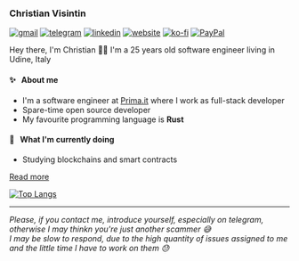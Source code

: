 ### Christian Visintin

[![gmail](https://img.shields.io/badge/Gmail-D14836?style=for-the-badge&logo=gmail&logoColor=white)](mailto:christian.visintin1997@gmail.com) [![telegram](https://img.shields.io/badge/Telegram-2CA5E0?style=for-the-badge&logo=telegram&logoColor=white)](https://t.me/veeso97) [![linkedin](https://img.shields.io/badge/LinkedIn-0077B5?style=for-the-badge&logo=linkedin&logoColor=white)](https://www.linkedin.com/in/christian-visintin/) [![website](https://img.shields.io/badge/website-000000?style=for-the-badge&logo=About.me&logoColor=white)](https://veeso.github.io) [![ko-fi](https://img.shields.io/badge/Ko--fi-F16061?style=for-the-badge&logo=ko-fi&logoColor=white)](https://ko-fi.com/veeso) [![PayPal](https://img.shields.io/badge/PayPal-00457C?style=for-the-badge&logo=paypal&logoColor=white)](https://www.paypal.me/chrisintin)

Hey there, I'm Christian 👋🏻
I'm a 25 years old software engineer living in Udine, Italy

#### ✨ &nbsp; About me

- I'm a software engineer at [Prima.it](https://www.prima.it/) where I work as full-stack developer
- Spare-time open source developer
- My favourite programming language is **Rust**

#### 🎯 &nbsp; What I'm currently doing

- Studying blockchains and smart contracts

[Read more](https://veeso.github.io/)

[![Top Langs](https://github-readme-stats.vercel.app/api/top-langs/?username=veeso&layout=compact)](https://github.com/anuraghazra/github-readme-stats)

---

*Please, if you contact me, introduce yourself, especially on telegram, otherwise I may thinkn you're just another scammer 😅*  
*I may be slow to respond, due to the high quantity of issues assigned to me and the little time I have to work on them 😓*
